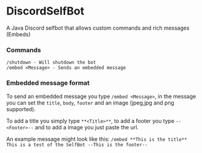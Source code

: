 # DiscordSelfBot
A Java Discord selfbot that allows custom commands and rich messages (Embeds)

### Commands

```
/shutdown - Will shutdown the bot
/embed <Message> - Sends an embedded message
```

### Embedded message format

To send an embedded message you type `/embed <Message>`, in the message you can set the `title`, `body`, `footer` and an image (jpeg,jpg and png supported).

To add a title you simply type `**<Title>**`, to add a footer you type `--<Footer>--` and to add a image you just paste the url.

An example message might look like this: `/embed **This is the title** This is a test of the SelfBot --This is the footer--`
